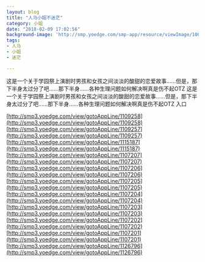 ```yaml
---
layout: blog
title: "人马小姐不迷茫"
category: 小姐
date: "2018-02-09 17:02:56"
background-image: 'http://smp.yoedge.com/smp-app/resource/viewImage/1001288appline.png'
tags:
- 人马
- 小姐
- 迷茫

---
```

这是一个关于学园祭上演剧时男孩和女孩之间淡淡的酸甜的恋爱故事……但是，那下半身太过分了吧……那下半身……各种生理问题如何解决啊真是伤不起OTZ
这是一个关于学园祭上演剧时男孩和女孩之间淡淡的酸甜的恋爱故事……但是，那下半身太过分了吧……那下半身……各种生理问题如何解决啊真是伤不起OTZ
入口

[http://smp3.yoedge.com/view/gotoAppLine/1109258](http://smp3.yoedge.com/view/gotoAppLine/1109258)
[http://smp3.yoedge.com/view/gotoAppLine/1109257](http://smp3.yoedge.com/view/gotoAppLine/1109257)
[http://smp3.yoedge.com/view/gotoAppLine/1115187](http://smp3.yoedge.com/view/gotoAppLine/1115187)
[http://smp3.yoedge.com/view/gotoAppLine/1107207](http://smp3.yoedge.com/view/gotoAppLine/1107207)
[http://smp3.yoedge.com/view/gotoAppLine/1107206](http://smp3.yoedge.com/view/gotoAppLine/1107206)
[http://smp3.yoedge.com/view/gotoAppLine/1107205](http://smp3.yoedge.com/view/gotoAppLine/1107205)
[http://smp3.yoedge.com/view/gotoAppLine/1107204](http://smp3.yoedge.com/view/gotoAppLine/1107204)
[http://smp3.yoedge.com/view/gotoAppLine/1107203](http://smp3.yoedge.com/view/gotoAppLine/1107203)
[http://smp3.yoedge.com/view/gotoAppLine/1107202](http://smp3.yoedge.com/view/gotoAppLine/1107202)
[http://smp3.yoedge.com/view/gotoAppLine/1107201](http://smp3.yoedge.com/view/gotoAppLine/1107201)
[http://smp3.yoedge.com/view/gotoAppLine/1126796](http://smp3.yoedge.com/view/gotoAppLine/1126796)

        

